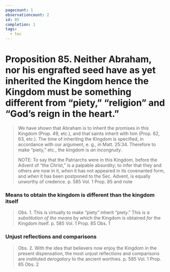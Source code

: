 ```yaml
---
pagecount: 1
observationcount: 2
id: 85
completion: 1
tags:
  - toc
---
```

# Proposition 85. Neither Abraham, nor his engrafted seed have as yet inherited the Kingdom hence the Kingdom must be something different from “piety,” “religion” and “God’s reign in the heart.”

>We have shown that Abraham is to inherit the promises in this Kingdom (Prop. 49, etc.), and that saints inherit with him (Prop. 62, 63, etc.). The time of inheriting the Kingdom is specified, in accordance with our argument, e. g., in Matt. 25:34. Therefore to make “piety,” etc., the kingdom is *an incongruity*. 
>
>NOTE: To say that the Patriarchs were in this Kingdom, before the Advent of “the Christ,” is a palpable absurdity; to infer that they and others are *now* in it, *when* it has not appeared in its covenanted form, and *when* it has been postponed to the Sec. Advent, is equally unworthy of credence.
>p. 585 Vol. 1 Prop. 85 and note
### Means to obtain the kingdom is different than the kingdom itself
>Obs. 1. This is virtually to make “piety” inherit “piety.” This is *a substitution of the means* by which the Kingdom is obtained *for* the Kingdom itself.
>p. 585 Vol. 1 Prop. 85 Obs. 1
### Unjust reflections and comparisons
>Obs. 2. With the idea that believers now enjoy the Kingdom in the present dispensation, the most unjust reflections and comparisons are instituted *derogatory* to the ancient worthies.
>p. 585 Vol. 1 Prop. 85 Obs. 2